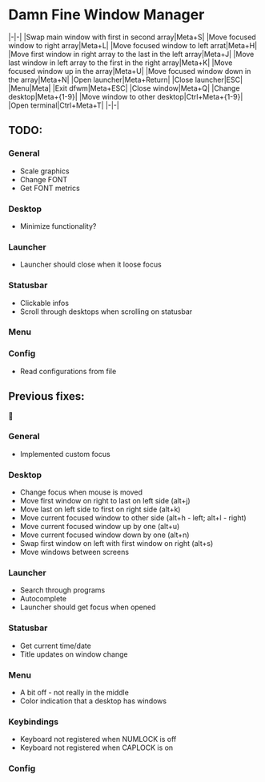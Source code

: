 # Damn Fine Window Manager

|-|-|
|Swap main window with first in second array|Meta+S|
|Move focused window to right array|Meta+L|
|Move focused window to left arrat|Meta+H|
|Move first window in right array to the last in the left array|Meta+J|
|Move last window in left array to the first in the right array|Meta+K|
|Move focused window up in the array|Meta+U|
|Move focused window down in the array|Meta+N|
|Open launcher|Meta+Return|
|Close launcher|ESC|
|Menu|Meta|
|Exit dfwm|Meta+ESC|
|Close window|Meta+Q|
|Change desktop|Meta+{1-9}|
|Move window to other desktop|Ctrl+Meta+{1-9}|
|Open terminal|Ctrl+Meta+T|
|-|-|

## TODO:
### General
* Scale graphics
* Change FONT
* Get FONT metrics

### Desktop
* Minimize functionality?


### Launcher
* Launcher should close when it loose focus

### Statusbar
* Clickable infos
* Scroll through desktops when scrolling on statusbar

### Menu

### Config
* Read configurations from file

## Previous fixes:

:100:

### General
* Implemented custom focus

### Desktop
* Change focus when mouse is moved
* Move first window on right to last on left side (alt+j)
* Move last on left side to first on right side (alt+k)
* Move current focused window to other side (alt+h - left; alt+l - right)
* Move current focused window up by one (alt+u)
* Move current focused window down by one (alt+n)
* Swap first window on left with first window on right (alt+s)
* Move windows between screens

### Launcher
* Search through programs
* Autocomplete
* Launcher should get focus when opened

### Statusbar
* Get current time/date
* Title updates on window change

### Menu
* A bit off - not really in the middle
* Color indication that a desktop has windows

### Keybindings
* Keyboard not registered when NUMLOCK is off
* Keyboard not registered when CAPLOCK is on

### Config
